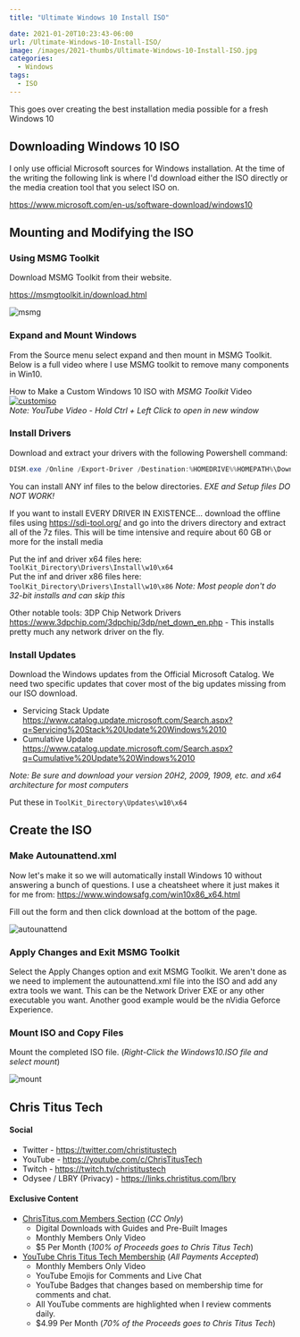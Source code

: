 ```yaml
---
title: "Ultimate Windows 10 Install ISO"

date: 2021-01-20T10:23:43-06:00
url: /Ultimate-Windows-10-Install-ISO/
image: /images/2021-thumbs/Ultimate-Windows-10-Install-ISO.jpg
categories:
  - Windows
tags:
  - ISO
---
```

This goes over creating the best installation media possible for a fresh Windows 10
<!--more-->
## Downloading Windows 10 ISO

I only use official Microsoft sources for Windows installation. At the time of the writing the following link is where I'd download either the ISO directly or the media creation tool that you select ISO on.

<https://www.microsoft.com/en-us/software-download/windows10>

## Mounting and Modifying the ISO

### Using MSMG Toolkit

Download MSMG Toolkit from their website. 

<https://msmgtoolkit.in/download.html>

![msmg](/images/2021/01-win10iso/msmg.png)

### Expand and Mount Windows

From the Source menu select expand and then mount in MSMG Toolkit. Below is a full video where I use MSMG toolkit to remove many components in Win10. 

How to Make a Custom Windows 10 ISO with *MSMG Toolkit* Video  
[![customiso](https://img.youtube.com/vi/R6XPff38iSc/0.jpg)](https://www.youtube.com/watch?v=R6XPff38iSc)  
_Note: YouTube Video - Hold Ctrl + Left Click to open in new window_

### Install Drivers

Download and extract your drivers with the following Powershell command:

```Powershell
DISM.exe /Online /Export-Driver /Destination:%HOMEDRIVE%%HOMEPATH%\Downloads\Drivers
```

You can install ANY inf files to the below directories. *EXE and Setup files DO NOT WORK!*  

If you want to install EVERY DRIVER IN EXISTENCE... download the offline files using <https://sdi-tool.org/> and go into the drivers directory and extract all of the 7z files. This will be time intensive and require about 60 GB or more for the install media

Put the inf and driver x64 files here: `ToolKit_Directory\Drivers\Install\w10\x64`  
Put the inf and driver x86 files here: `ToolKit_Directory\Drivers\Install\w10\x86` _Note: Most people don't do 32-bit installs and can skip this_

Other notable tools: 3DP Chip Network Drivers <https://www.3dpchip.com/3dpchip/3dp/net_down_en.php> - This installs pretty much any network driver on the fly.

### Install Updates

Download the Windows updates from the Official Microsoft Catalog. We need two specific updates that cover most of the big updates missing from our ISO download. 

- Servicing Stack Update <https://www.catalog.update.microsoft.com/Search.aspx?q=Servicing%20Stack%20Update%20Windows%2010>
- Cumulative Update <https://www.catalog.update.microsoft.com/Search.aspx?q=Cumulative%20Update%20Windows%2010>

_Note: Be sure and download your version 20H2, 2009, 1909, etc. and x64 architecture for most computers_

Put these in `ToolKit_Directory\Updates\w10\x64`

## Create the ISO


### Make Autounattend.xml

Now let's make it so we will automatically install Windows 10 without answering a bunch of questions. I use a cheatsheet where it just makes it for me from: <https://www.windowsafg.com/win10x86_x64.html>

Fill out the form and then click download at the bottom of the page.

![autounattend](/images/2021/01-win10iso/autounattend.jpg)

### Apply Changes and Exit MSMG Toolkit

Select the Apply Changes option and exit MSMG Toolkit. We aren't done as we need to implement the autounattend.xml file into the ISO and add any extra tools we want. This can be the Network Driver EXE or any other executable you want. Another good example would be the nVidia Geforce Experience. 

### Mount ISO and Copy Files

Mount the completed ISO file. (*Right-Click the Windows10.ISO file and select mount*)

![mount](/images/2021/01-win10iso/mount.png)

## Chris Titus Tech

#### Social

- Twitter - <https://twitter.com/christitustech>
- YouTube - <https://youtube.com/c/ChrisTitusTech>
- Twitch - <https://twitch.tv/christitustech>
- Odysee / LBRY (Privacy) - <https://links.christitus.com/lbry>

#### Exclusive Content

- [ChrisTitus.com Members Section][1] (_CC Only_)
  - Digital Downloads with Guides and Pre-Built Images
  - Monthly Members Only Video
  - $5 Per Month (_100% of Proceeds goes to Chris Titus Tech_)
- [YouTube Chris Titus Tech Membership][2] (_All Payments Accepted_)
  - Monthly Members Only Video
  - YouTube Emojis for Comments and Live Chat
  - YouTube Badges that changes based on membership time for comments and chat.
  - All YouTube comments are highlighted when I review comments daily. 
  - $4.99 Per Month (_70% of the Proceeds goes to Chris Titus Tech_)

 [1]: https://portal.christitus.com
 [2]: https://links.christitus.com/join